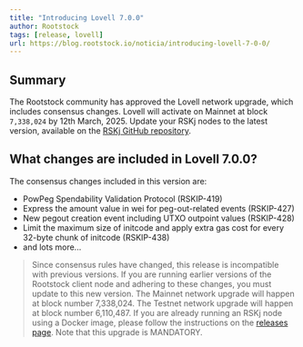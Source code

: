 ```yaml
---
title: "Introducing Lovell 7.0.0"
author: Rootstock
tags: [release, lovell]
url: https://blog.rootstock.io/noticia/introducing-lovell-7-0-0/
---
```


## Summary

The Rootstock community has approved the Lovell network upgrade, which includes consensus changes. Lovell will activate on Mainnet at block `7,338,024` by 12th March, 2025. Update your RSKj nodes to the latest version, available on the [RSKj GitHub repository](https://blog.rootstock.io/noticia/introducing-lovell-7-0-0/).

## What changes are included in Lovell 7.0.0?

The consensus changes included in this version are:
- PowPeg Spendability Validation Protocol (RSKIP-419)
- Express the amount value in wei for peg-out-related events (RSKIP-427)
- New pegout creation event including UTXO outpoint values (RSKIP-428)
- Limit the maximum size of initcode and apply extra gas cost for every 32-byte chunk of initcode (RSKIP-438)
- and lots more...

> Since consensus rules have changed, this release is incompatible with previous versions. If you are running earlier versions of the Rootstock client node and adhering to these changes, you must update to this new version. The Mainnet network upgrade will happen at block number 7,338,024. The Testnet network upgrade will happen at block number 6,110,487. If you are already running an RSKj node using a Docker image, please follow the instructions on the [releases page](https://github.com/rsksmart/rskj/releases). Note that this upgrade is MANDATORY.